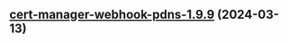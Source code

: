 

## [cert-manager-webhook-pdns-1.9.9](https://github.com/cyr-ius/truenas-charts/compare/cert-manager-webhook-pdns-1.9.8...cert-manager-webhook-pdns-1.9.9) (2024-03-13)

